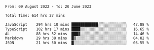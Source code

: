 
<!--START_SECTION:waka-->

```txt
From: 09 August 2022 - To: 20 June 2023

Total Time: 614 hrs 27 mins

JavaScript    294 hrs 10 mins ████████████░░░░░░░░░░░░░   47.88 %
TypeScript    102 hrs 17 mins ████░░░░░░░░░░░░░░░░░░░░░   16.65 %
AL            88 hrs 52 mins  ███▓░░░░░░░░░░░░░░░░░░░░░   14.46 %
Markdown      29 hrs 38 mins  █▒░░░░░░░░░░░░░░░░░░░░░░░   04.82 %
JSON          21 hrs 50 mins  █░░░░░░░░░░░░░░░░░░░░░░░░   03.55 %
```

<!--END_SECTION:waka-->











